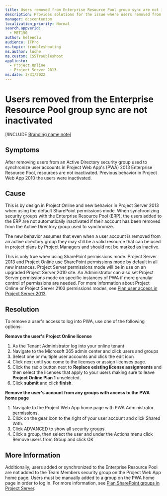 ```yaml
---
title: Users removed from Enterprise Resource Pool group sync are not inactivated
description: Provides solutions for the issue where users removed from Enterprise Resource Pool group sync are not inactivated.
manager: dcscontentpm
localization_priority: Normal
search.appverid: 
  - MET150
author: helenclu
audience: ITPro
ms.topic: troubleshooting
ms.author: luche
ms.custom: CSSTroubleshoot
appliesto: 
  - Project Online
  - Project Server 2013
ms.date: 3/31/2022
---
```


# Users removed from the Enterprise Resource Pool group sync are not inactivated

[!INCLUDE [Branding name note](../../../includes/branding-name-note.md)]

## Symptoms

After removing users from an Active Directory security group used to synchronize user accounts in Project Web App's (PWA) 2013 Enterprise Resource Pool, resources are not inactivated.  Previous behavior in Project Web App 2010 the users were inactivated.

## Cause

This is by design in Project Online and new behavior in Project Server 2013 when using the default SharePoint permissions mode. When synchronizing security groups with the Enterprise Resource Pool (ERP), the users added to the ERP are not automatically inactivated if their account has been removed from the Active Directory group used to synchronize.

The new behavior assumes that even when a user account is removed from an active directory group they may still be a valid resource that can be used in project plans by Project Managers and should not be marked as inactive.

This is only true when using SharePoint permissions mode. Project Server 2013 and Project Online use SharePoint permissions mode by default in all new instances.  Project Server permissions mode will be in use on an upgraded Project Server 2010 site.  An Administrator can also set Project Server permissions mode on specific instances of PWA if more granular control of permissions are needed.  For more information about Project Online or Project Server 2103 permissions modes, see [Plan user access in Project Server 2013](https://technet.microsoft.com/library/fp161361.aspx).  

## Resolution

To remove a user's access to log into PWA, use one of the following options:

**Remove the user's Project Online license**
 
1. As the Tenant Administrator log into your online tenant    
2. Navigate to the Microsoft 365 admin center and click users and groups    
3. Select one or multiple user accounts and click the edit icon    
4. Click next until you come to the licenses or assign licenses page.    
5. Click the radio button next to **Replace existing license assignments** and then select the licenses that apply to your users making sure to leave **Project Online Plan 1** unselected.    
6. Click **submit** and click **finish**.    

**Remove the user's account from any groups with access to the PWA home page**

1. Navigate to the Project Web App home page with PWA Administrator permissions.    
2. Click on the gear icon to the right of your user account and click Shared With.    
3. Click ADVANCED to show all security groups.    
4. Click a group, then select the user and under the Actions menu click Remove users from Group and click OK    

## More Information

Additionally, users added or synchronized to the Enterprise Resource Pool are not added to the Team Members security group on the Project Web App home page. Users must be manually added to a group on the PWA home page in order to log in. For more information, see [Plan SharePoint groups in Project Server](https://technet.microsoft.com/library/fp161360.aspx).

